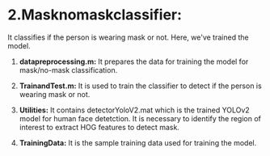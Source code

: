 # 2.Masknomaskclassifier:

It classifies if the person is wearing mask or not. Here, we've trained the model.

1)  **datapreprocessing.m:** It prepares the data for training the model for mask/no-mask classification.

2)  **TrainandTest.m:** It is used to train the classifier to detect if the person is wearing mask or not.

3)  **Utilities:** It contains detectorYoloV2.mat which is the trained YOLOv2 model for human face detetction. It is necessary to identify the region of interest to extract HOG features to detect mask.

4)  **TrainingData:** It is the sample training data used for training the model.
